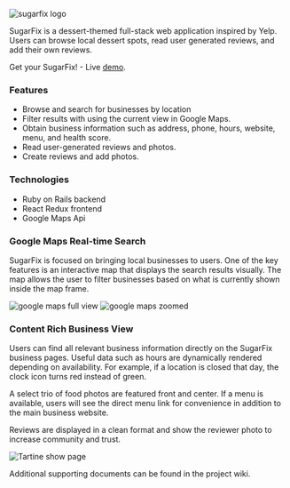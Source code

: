 ![sugarfix logo](https://res.cloudinary.com/adrienne/image/upload/b_rgb:d32323,c_scale,w_140/v1505933816/logo-white_blfc6f.png)

SugarFix is a dessert-themed full-stack web application inspired by Yelp. Users can browse local dessert spots, read user generated reviews, and add their own reviews.

Get your SugarFix! - Live [demo](https://sugarfix-yelp-clone.herokuapp.com/#/).

### Features
* Browse and search for businesses by location
* Filter results with using the current view in Google Maps.
* Obtain business information such as address, phone, hours, website, menu, and health score.
* Read user-generated reviews and photos.
* Create reviews and add photos.

### Technologies
* Ruby on Rails backend
* React Redux frontend
* Google Maps Api

### Google Maps Real-time Search

SugarFix is focused on bringing local businesses to users. One of the key features is an interactive map that displays the search results visually. The map allows the user to filter businesses based on what is currently shown inside the map frame.

![google maps full view](https://res.cloudinary.com/adrienne/image/upload/c_scale,w_425/v1506716526/Google_maps_full_wdnlez.png)  ![google maps zoomed](https://res.cloudinary.com/adrienne/image/upload/c_scale,w_425/v1506716809/Google_maps_zoomed_swsn4y.png)

### Content Rich Business View

Users can find all relevant business information directly on the SugarFix business pages. Useful data such as hours are dynamically rendered depending on availability. For example, if a location is closed that day, the clock icon turns red instead of green.

A select trio of food photos are featured front and center. If a menu is available, users will see the direct menu link for convenience in addition to the main business website.

Reviews are displayed in a clean format and show the reviewer photo to increase community and trust. 

![Tartine show page](https://res.cloudinary.com/adrienne/image/upload/c_scale,w_850/v1506717256/Tartine_show_page_jieajj.png)

Additional supporting documents can be found in the project wiki.

